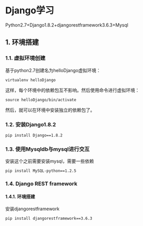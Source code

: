 #  Django学习

Python2.7+Django1.8.2+djangorestframework3.6.3+Mysql

## 1. 环境搭建

### 1.1. 虚拟环境创建

基于python2.7创建名为helloDjango虚拟环境：
```
virtualenv helloDjango
```

这样，每个环境中的依赖包互不影响。然后使用命令进行虚拟环境：

```
source helloDjango/bin/activate
```
然后，就可以在环境中安装独立的依赖包了。

### 1.2. 安装Django1.8.2

```
pip install Django==1.8.2
``` 

### 1.3. 使用Mysqldb与mysql进行交互

安装这个之前需要安装mysql，需要一些依赖
```
pip install MySQL-python==1.2.5
```

### 1.4. Django REST framework

#### 1.4.1. 环境搭建

安装djangorestframework
```
pip install djangorestframework==3.6.3
```
